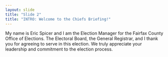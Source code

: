 ```yaml
---
layout: slide
title: "Slide 2"
title: "INTRO: Welcome to the Chiefs Briefing!"
---
```


My name is Eric Spicer and I am the Election Manager for the Fairfax County Office of Elections. The Electoral Board, the General Registrar, and I thank you for agreeing to serve in this election. We truly appreciate your leadership and commitment to the election process.
